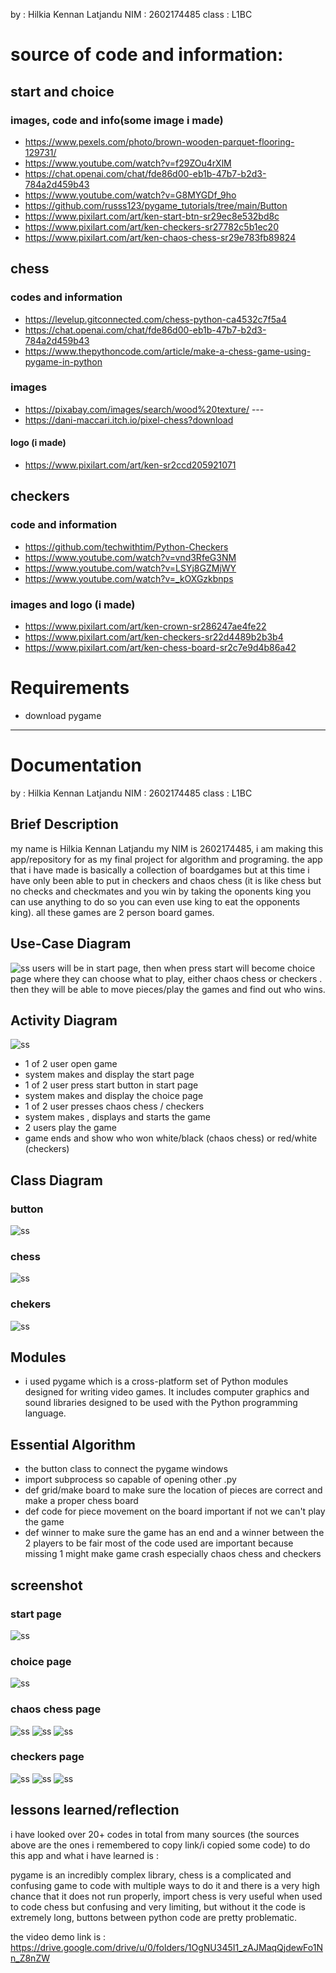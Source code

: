 by : Hilkia Kennan Latjandu
NIM : 2602174485
class : L1BC
# source of code and information:
## start and choice
### images, code and info(some image i made)
- https://www.pexels.com/photo/brown-wooden-parquet-flooring-129731/
- https://www.youtube.com/watch?v=f29ZOu4rXlM
- https://chat.openai.com/chat/fde86d00-eb1b-47b7-b2d3-784a2d459b43
- https://www.youtube.com/watch?v=G8MYGDf_9ho
- https://github.com/russs123/pygame_tutorials/tree/main/Button
- https://www.pixilart.com/art/ken-start-btn-sr29ec8e532bd8c
- https://www.pixilart.com/art/ken-checkers-sr27782c5b1ec20
- https://www.pixilart.com/art/ken-chaos-chess-sr29e783fb89824
## chess
### codes and information
- https://levelup.gitconnected.com/chess-python-ca4532c7f5a4
- https://chat.openai.com/chat/fde86d00-eb1b-47b7-b2d3-784a2d459b43
- https://www.thepythoncode.com/article/make-a-chess-game-using-pygame-in-python
### images
- https://pixabay.com/images/search/wood%20texture/ ---
- https://dani-maccari.itch.io/pixel-chess?download
#### logo (i made)
- https://www.pixilart.com/art/ken-sr2ccd205921071
## checkers
### code and information
- https://github.com/techwithtim/Python-Checkers
- https://www.youtube.com/watch?v=vnd3RfeG3NM
- https://www.youtube.com/watch?v=LSYj8GZMjWY
- https://www.youtube.com/watch?v=_kOXGzkbnps
### images and logo (i made)
- https://www.pixilart.com/art/ken-crown-sr286247ae4fe22
- https://www.pixilart.com/art/ken-checkers-sr22d4489b2b3b4
- https://www.pixilart.com/art/ken-chess-board-sr2c7e9d4b86a42

# Requirements
- download pygame
-------------------------------------------------------------
# Documentation
by : Hilkia Kennan Latjandu
NIM : 2602174485
class : L1BC
## Brief Description
my name is Hilkia Kennan Latjandu my NIM is 2602174485, i am making this app/repository for as my final project for algorithm and programing.
the app that i have made is basically a collection of boardgames but at this time i have only been able to put in checkers and chaos chess (it is like chess but no checks and checkmates
and you win by taking the oponents king you can use anything to do so you can even use king to eat the opponents king). all these games are 2 person board games.
## Use-Case Diagram
![ss](assets/usecase.png)
users will be in start page, then when press start will become choice page where they can choose what to play, either chaos chess or checkers
. then they will be able to move pieces/play the games and find out who wins.
## Activity Diagram
![ss](assets/actdiagram.png)
- 1 of 2 user open game
- system makes and display the start page
- 1 of 2 user press start button in start page
- system makes and display the choice page
- 1 of 2 user presses chaos chess / checkers
- system makes , displays and starts the game
- 2 users play the game
- game ends and show who won white/black (chaos chess) or red/white (checkers)
## Class Diagram
### button
![ss](assets/class1.png)
### chess
![ss](assets/class2.png)
### chekers
![ss](assets/class3.png)
## Modules
- i used pygame which is a cross-platform set of Python modules designed for writing video games. 
It includes computer graphics and sound libraries designed to be used with the Python programming language.
## Essential Algorithm
- the button class to connect the pygame windows
- import subprocess so capable of opening other .py 
- def grid/make board to make sure the location of pieces are correct and make a proper chess board
- def code for piece movement on the board important if not we can't play the game
- def winner to make sure the game has an end and a winner between the 2 players
to be fair most of the code used are important because missing 1 might make game crash especially chaos chess and checkers
## screenshot
### start page
![ss](assets/ss1.png)
### choice page
![ss](assets/ss2.png)
### chaos chess page
![ss](assets/ss3.png)
![ss](assets/ss4.png)
![ss](assets/ss5.png)
### checkers page
![ss](assets/ss6.png)
![ss](assets/ss7.png)
![ss](assets/ss8.png)
## lessons learned/reflection
i have looked over 20+ codes in total from many sources (the sources above are the ones i remembered to copy link/i copied some code) to do this app and what i have learned is :

pygame is an incredibly complex library, chess is a complicated and confusing game to code with multiple ways to do it
and there is a very high chance that it does not run properly, import chess is very useful when used to code chess but confusing and very limiting, but
without it the code is extremely long, buttons between python code are pretty problematic. 


the video demo link is : https://drive.google.com/drive/u/0/folders/1OgNU345I1_zAJMaqQjdewFo1Nn_Z8nZW
